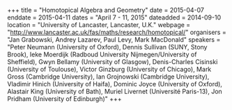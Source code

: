 +++
title = "Homotopical Algebra and Geometry"
date = 2015-04-07
enddate = 2015-04-11
dates = "April 7 - 11, 2015"
dateadded = 2014-09-10
location = "University of Lancaster, Lancaster, U.K."
webpage = "http://www.lancaster.ac.uk/fas/maths/research/homotopical/"
organisers = "Jan Grabowski, Andrey Lazarev, Paul Levy, Mark MacDonald"
speakers = "Peter Neumann (University of Oxford), Dennis Sullivan (SUNY, Stony Brook), Ieke Moerdijk (Radboud University Nijmegen/University of Sheffield), Gwyn Bellamy (University of Glasgow), Denis-Charles Cisinski (University of Toulouse), Victor Ginzburg (University of Chicago), Mark Gross (Cambridge University), Ian Grojnowski (Cambridge University), Vladimir Hinich (University of Haifa), Dominic Joyce (University of Oxford), Alastair King (University of Bath), Muriel Livernet (Université Paris-13), Jon Pridham (University of Edinburgh)"
+++
